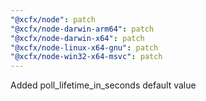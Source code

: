 ```yaml
---
"@xcfx/node": patch
"@xcfx/node-darwin-arm64": patch
"@xcfx/node-darwin-x64": patch
"@xcfx/node-linux-x64-gnu": patch
"@xcfx/node-win32-x64-msvc": patch
---
```


Added poll_lifetime_in_seconds default value
